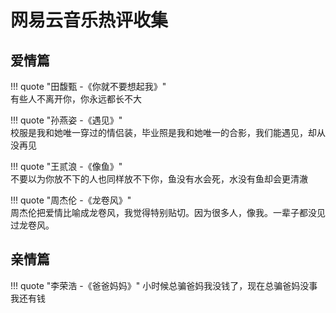 

# 网易云音乐热评收集

## 爱情篇

!!! quote "田馥甄  -《你就不要想起我》"    
    有些人不离开你，你永远都长不大

!!! quote "孙燕姿 -《遇见》"    
    校服是我和她唯一穿过的情侣装，毕业照是我和她唯一的合影，我们能遇见，却从没再见

!!! quote "王贰浪 -《像鱼》"  
    不要以为你放不下的人也同样放不下你，鱼没有水会死，水没有鱼却会更清澈

!!! quote "周杰伦 -《龙卷风》"  
    周杰伦把爱情比喻成龙卷风，我觉得特别贴切。因为很多人，像我。一辈子都没见过龙卷风。



## 亲情篇

!!! quote "李荣浩 -《爸爸妈妈》" 
	小时候总骗爸妈我没钱了，现在总骗爸妈没事我还有钱
